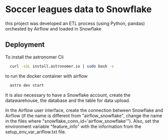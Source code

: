 
# Soccer leagues data to Snowflake

this project was developed an ETL process (using Python, pandas) orchested by Airflow and loaded in Snowflake




## Deployment

To install the astronomer Cli

```bash
  curl -sSL install.astronomer.io | sudo bash -s 
```
to run the docker container with airflow

```bash
  astro dev start
```
It is also necessary to have a Snowflake account, create the datawarehouse, the database and the table for data upload.  

In the Airflow user interface, create the connection between Snowflake and Airflow (if the name is different from "airflow_snowflake", change the name in the files where "snowflake_conn_id='airflow_snowflake'"). Also, set the environment variable "feature_info" with the information from the setup_env_var_ariflow.txt file.
